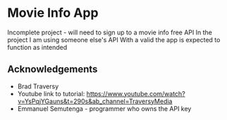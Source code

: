 # Movie Info App

Incomplete project - will need to sign up to a movie info free API 
In the project I am using someone else's API 
With a valid the app is expected to function as intended

## Acknowledgements

- Brad Traversy
- Youtube link to tutorial: https://www.youtube.com/watch?v=YsPqjYGauns&t=290s&ab_channel=TraversyMedia
- Emmanuel Semutenga - programmer who owns the API key